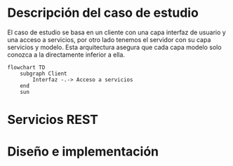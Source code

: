 # Descripción del caso de estudio
El caso de estudio se basa en un cliente con una capa interfaz de usuario y una acceso a servicios, por otro lado tenemos el servidor con su capa servicios y modelo. Esta arquitectura asegura que cada capa modelo solo conozca a la directamente inferior a ella.
```mermaid
flowchart TD
	subgraph Client
		Interfaz -.-> Acceso a servicios
	end
	sun

```
# Servicios REST
# Diseño e implementación